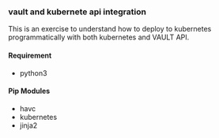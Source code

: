 ### vault and kubernete api integration

This is an exercise to understand how to deploy to kubernetes programmatically with both kubernetes and VAULT API. 

#### Requirement
- python3
#### Pip Modules
- havc
- kubernetes
- jinja2
